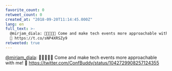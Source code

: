 ```yaml
---
favorite_count: 0
retweet_count: 0
created_at: "2018-09-20T11:14:45.000Z"
lang: en
full_text: >-
  @mirjam_diala: 🙌🤩😻🥳🎉 Come and make tech events more approachable with me!
  💪 https://t.co/sNP4XRSZy9
retweeted: true
---
```


[@mirjam_diala](https://twitter.com/mirjam_diala): 🙌🤩😻🥳🎉 Come and make tech
events more approachable with me! 💪
<https://twitter.com/ConfBuddy/status/1042729908257124355>
